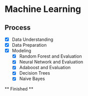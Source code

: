 # Machine Learning

## Process

- [x] Data Understanding
- [x] Data Preparation
- [x] Modeling
  - [x] Random Forest and Evaluation 
  - [x] Neural Network and Evaluation
  - [x] Adaboost and Evaluation
  - [x] Decision Trees
  - [x] Naive Bayes

** Finished **